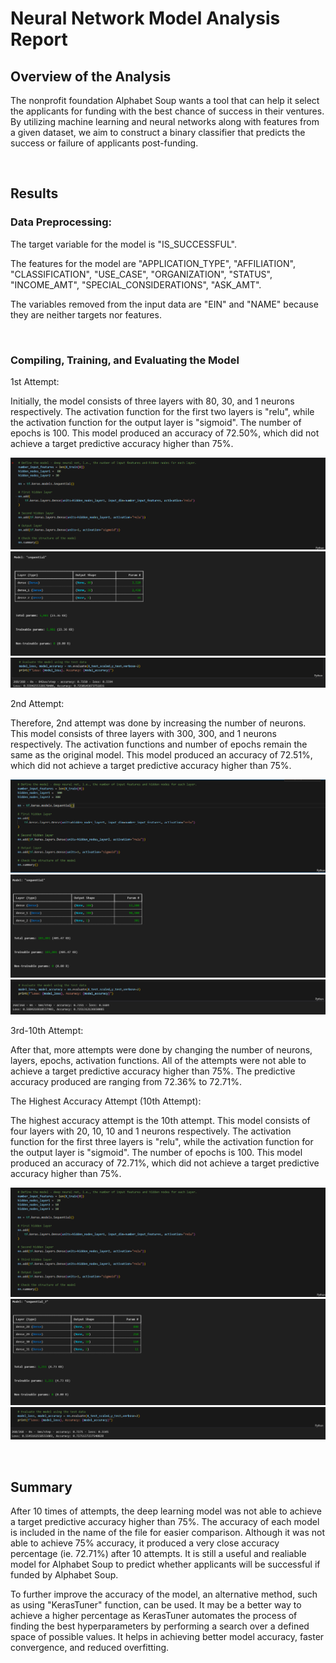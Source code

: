 # Neural Network Model Analysis Report

## Overview of the Analysis
The nonprofit foundation Alphabet Soup wants a tool that can help it select the applicants for funding with the best chance of success in their ventures. By utilizing machine learning and neural networks along with features from a given dataset, we aim to construct a binary classifier that predicts the success or failure of applicants post-funding.  

<br/>

## Results

### Data Preprocessing:
The target variable for the model is "IS_SUCCESSFUL".

The features for the model are "APPLICATION_TYPE", "AFFILIATION", "CLASSIFICATION", "USE_CASE", "ORGANIZATION", "STATUS", "INCOME_AMT", "SPECIAL_CONSIDERATIONS", "ASK_AMT".

The variables removed from the input data are "EIN" and "NAME" because they are neither targets nor features.

<br/>

### Compiling, Training, and Evaluating the Model
1st Attempt:

Initially, the model consists of three layers with 80, 30, and 1 neurons respectively. The activation function for the first two layers is "relu", while the activation function for the output layer is "sigmoid". The number of epochs is 100. This model produced an accuracy of 72.50%, which did not achieve a target predictive accuracy higher than 75%.  

![alt text](https://github.com/Roy-Ip/deep-learning-challenge/blob/main/Images/Attempt%201%20(Codes).png)
![alt text](https://github.com/Roy-Ip/deep-learning-challenge/blob/main/Images/Attempt%201%20(Neurons).png)
![alt text](https://github.com/Roy-Ip/deep-learning-challenge/blob/main/Images/Attempt%201%20(Accuracy).png)

2nd Attempt:

Therefore, 2nd attempt was done by increasing the number of neurons. This model consists of three layers with 300, 300, and 1 neurons respectively. The activation functions and number of epochs remain the same as the original model. This model produced an accuracy of 72.51%, which did not achieve a target predictive accuracy higher than 75%.

![alt text](https://github.com/Roy-Ip/deep-learning-challenge/blob/main/Images/Attempt%202%20(Codes).png)
![alt text](https://github.com/Roy-Ip/deep-learning-challenge/blob/main/Images/Attempt%202%20(Neurons).png)
![alt text](https://github.com/Roy-Ip/deep-learning-challenge/blob/main/Images/Attempt%202%20(Accuracy).png)

3rd-10th Attempt:

After that, more attempts were done by changing the number of neurons, layers, epochs, activation functions. All of the attempts were not able to achieve a target predictive accuracy higher than 75%. The predictive accuracy produced are ranging from 72.36% to 72.71%. 


The Highest Accuracy Attempt (10th Attempt):

The highest accuracy attempt is the 10th attempt. This model consists of four layers with 20, 10, 10 and 1 neurons respectively. The activation function for the first three layers is "relu", while the activation function for the output layer is "sigmoid". The number of epochs is 100. This model produced an accuracy of 72.71%, which did not achieve a target predictive accuracy higher than 75%.    

![alt text](https://github.com/Roy-Ip/deep-learning-challenge/blob/main/Images/Attempt%2010%20(Codes).png)
![alt text](https://github.com/Roy-Ip/deep-learning-challenge/blob/main/Images/Attempt%2010%20(Neurons).png)
![alt text](https://github.com/Roy-Ip/deep-learning-challenge/blob/main/Images/Attempt%2010%20(Accuracy).png)


<br/>

## Summary
After 10 times of attempts, the deep learning model was not able to achieve a target predictive accuracy higher than 75%. The accuracy of each model is included in the name of the file for easier comparison. Although it was not able to achieve 75% accuracy, it produced a very close accuracy percentage (ie. 72.71%) after 10 attempts. It is still a useful and realiable model for Alphabet Soup to predict whether applicants will be successful if funded by Alphabet Soup. 

To further improve the accuracy of the model, an alternative method, such as using "KerasTuner" function, can be used. It may be a better way to achieve a higher percentage as KerasTuner automates the process of finding the best hyperparameters by performing a search over a defined space of possible values. It helps in achieving better model accuracy, faster convergence, and reduced overfitting.

